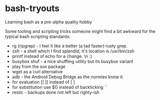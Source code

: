# bash-tryouts
Learning bash as a pre-alpha quality hobby

Some tooling and scripting tricks someone might find a bit awkward for
the typical bash scripting standards:

- rg (ripgrep) - I feel it like a better (a tad faster) rusty grep.
- zsh - a shell which I find splendid, it's location is /usr/bin/zsh
- printf instead of echo for a change. \n :)
- busybox shuf - a nice shuffling utility but its busybox variant
- play from the sox package
- wget as a curl alternative
- adb - the Android Debug Bridge as the normies know it.
- for evaluation [[  ]] instead of [  ]
- for substitution use $() instead of backticking ``
- restic - backups done not left but righty-ish
